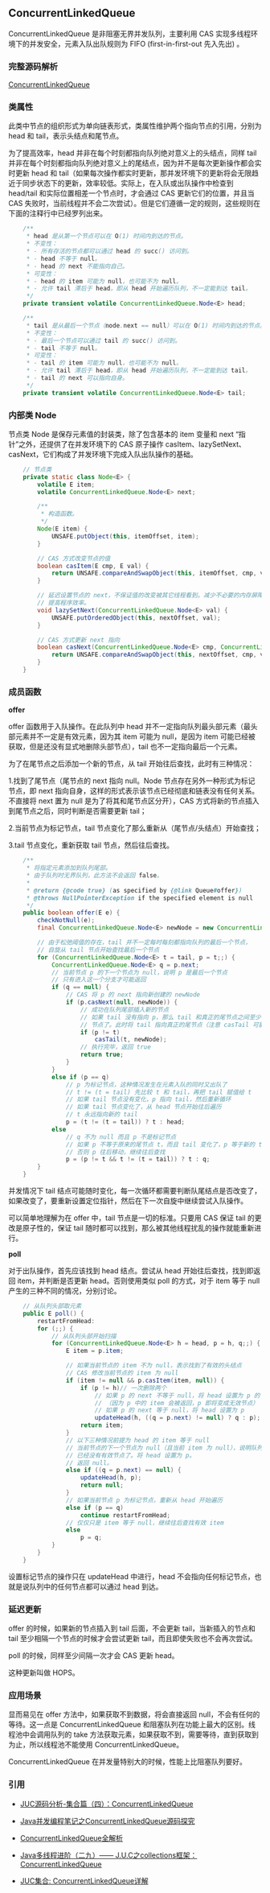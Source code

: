 ## ConcurrentLinkedQueue

ConcurrentLinkedQueue 是非阻塞无界并发队列，主要利用 CAS 实现多线程环境下的并发安全，元素入队出队规则为 FIFO (first-in-first-out 先入先出) 。

### 完整源码解析

[ConcurrentLinkedQueue](https://github.com/Augustvic/Blogs/tree/master/JDK8/src/JUC/JUCCollections/ConcurrentLinkedQueue.java)

### 类属性

此类中节点的组织形式为单向链表形式，类属性维护两个指向节点的引用，分别为 head 和 tail，表示头结点和尾节点。

为了提高效率，head 并非在每个时刻都指向队列绝对意义上的头结点，同样 tail 并非在每个时刻都指向队列绝对意义上的尾结点，因为并不是每次更新操作都会实时更新 head 和 tail（如果每次操作都实时更新，那并发环境下的更新将会无限趋近于同步状态下的更新，效率较低。实际上，在入队或出队操作中检查到 head/tail 和实际位置相差一个节点时，才会通过 CAS 更新它们的位置，并且当 CAS 失败时，当前线程并不会二次尝试）。但是它们遵循一定的规则，这些规则在下面的注释行中已经罗列出来。

```java
    /**
     * head 是从第一个节点可以在 O(1) 时间内到达的节点。
     * 不变性：
     * - 所有存活的节点都可以通过 head 的 succ() 访问到。
     * - head 不等于 null。
     * - head 的 next 不能指向自己。
     * 可变性：
     * - head 的 item 可能为 null，也可能不为 null。
     * - 允许 tail 滞后于 head，即从 head 开始遍历队列，不一定能到达 tail。
     */
    private transient volatile ConcurrentLinkedQueue.Node<E> head;

    /**
     * tail 是从最后一个节点（node.next == null）可以在 O(1) 时间内到达的节点。
     * 不变性：
     * - 最后一个节点可以通过 tail 的 succ() 访问到。
     * - tail 不等于 null。
     * 可变性：
     * - tail 的 item 可能为 null，也可能不为 null。
     * - 允许 tail 滞后于 head，即从 head 开始遍历队列，不一定能到达 tail。
     * - tail 的 next 可以指向自身。
     */
    private transient volatile ConcurrentLinkedQueue.Node<E> tail;
```

### 内部类 Node

节点类 Node 是保存元素值的封装类，除了包含基本的 item 变量和 next “指针”之外，还提供了在并发环境下的 CAS 原子操作 casItem、lazySetNext、casNext，它们构成了并发环境下完成入队出队操作的基础。

```java
    // 节点类
    private static class Node<E> {
        volatile E item;
        volatile ConcurrentLinkedQueue.Node<E> next;

        /**
         * 构造函数。
         */
        Node(E item) {
            UNSAFE.putObject(this, itemOffset, item);
        }

        // CAS 方式改变节点的值
        boolean casItem(E cmp, E val) {
            return UNSAFE.compareAndSwapObject(this, itemOffset, cmp, val);
        }

        // 延迟设置节点的 next，不保证值的改变被其它线程看到。减少不必要的内存屏障，
        // 提高程序效率。
        void lazySetNext(ConcurrentLinkedQueue.Node<E> val) {
            UNSAFE.putOrderedObject(this, nextOffset, val);
        }

        // CAS 方式更新 next 指向
        boolean casNext(ConcurrentLinkedQueue.Node<E> cmp, ConcurrentLinkedQueue.Node<E> val) {
            return UNSAFE.compareAndSwapObject(this, nextOffset, cmp, val);
        }
    }
```

### 成员函数

**offer**

offer 函数用于入队操作。在此队列中 head 并不一定指向队列最头部元素（最头部元素并不一定是有效元素，因为其 item 可能为 null，是因为 item 可能已经被获取，但是还没有显式地删除头部节点），tail 也不一定指向最后一个元素。

为了在尾节点之后添加一个新的节点，从 tail 开始往后查找，此时有三种情况：

1.找到了尾节点（尾节点的 next 指向 null。Node 节点存在另外一种形式为标记节点，即 next 指向自身，这样的形式表示该节点已经彻底和链表没有任何关系。不直接将 next 置为 null 是为了将其和尾节点区分开），CAS 方式将新的节点插入到尾节点之后，同时判断是否需要更新 tail；

2.当前节点为标记节点，tail 节点变化了那么重新从（尾节点/头结点）开始查找；

3.tail 节点变化，重新获取 tail 节点，然后往后查找。

```java
    /**
     * 将指定元素添加到队列尾部。
     * 由于队列时无界队列，此方法不会返回 false。
     *
     * @return {@code true} (as specified by {@link Queue#offer})
     * @throws NullPointerException if the specified element is null
     */
    public boolean offer(E e) {
        checkNotNull(e);
        final ConcurrentLinkedQueue.Node<E> newNode = new ConcurrentLinkedQueue.Node<E>(e);

        // 由于松弛阈值的存在，tail 并不一定每时每刻都指向队列的最后一个节点，
        // 自旋从 tail 节点开始查找最后一个节点
        for (ConcurrentLinkedQueue.Node<E> t = tail, p = t;;) {
            ConcurrentLinkedQueue.Node<E> q = p.next;
            // 当前节点 p 的下一个节点为 null，说明 p 是最后一个节点
            // 只有进入这一个分支才可能返回
            if (q == null) {
                // CAS 将 p 的 next 指向新创建的 newNode
                if (p.casNext(null, newNode)) {
                    // 成功在队列尾部插入新的节点
                    // 如果 tail 没有指向 p，那么 tail 和真正的尾节点之间至少已经隔了一个
                    // 节点了。此时将 tail 指向真正的尾节点（注意 casTail 可能执行失败）。
                    if (p != t)
                        casTail(t, newNode);
                    // 执行完毕，返回 true
                    return true;
                }
            }
            else if (p == q)
                // p 为标记节点，这种情况发生在元素入队的同时又出队了
                // t != (t = tail) 先比较 t 和 tail，再把 tail 赋值给 t
                // 如果 tail 节点没有变化，p 指向 tail，然后重新循环
                // 如果 tail 节点变化了，从 head 节点开始往后遍历
                // t 永远指向新的 tail
                p = (t != (t = tail)) ? t : head;
            else
                // q 不为 null 而且 p 不是标记节点
                // 如果 p 不等于原来的尾节点 t，而且 tail 变化了，p 等于新的 tail
                // 否则 p 往后移动，继续往后查找
                p = (p != t && t != (t = tail)) ? t : q;
        }
    }
```

并发情况下 tail 结点可能随时变化，每一次循环都需要判断队尾结点是否改变了，如果改变了，要重新设置定位指针，然后在下一次自旋中继续尝试入队操作。

可以简单地理解为在 offer 中，tail 节点是一切的标准。只要用 CAS 保证 tail 的更改是原子性的，保证 tail 随时都可以找到，那么被其他线程扰乱的操作就能重新进行。

**poll**

对于出队操作，首先应该找到 head 结点。尝试从 head 开始往后查找，找到即返回 item，并判断是否更新 head。否则使用类似 poll 的方式，对于 item 等于 null 产生的三种不同的情况，分别讨论。

```java
    // 从队列头部取元素
    public E poll() {
        restartFromHead:
        for (;;) {
            // 从队列头部开始扫描
            for (ConcurrentLinkedQueue.Node<E> h = head, p = h, q;;) {
                E item = p.item;

                // 如果当前节点的 item 不为 null，表示找到了有效的头结点
                // CAS 修改当前节点的 item 为 null
                if (item != null && p.casItem(item, null)) {
                    if (p != h)// 一次删除两个
                        // 如果 p 的 next 不等于 null，将 head 设置为 p 的 next
                        // （因为 p 中的 item 会被返回，p 即将变成无效节点）
                        // 如果 p 的 next 等于 null，将 head 设置为 p
                        updateHead(h, ((q = p.next) != null) ? q : p);
                    return item;
                }
                // 以下三种情况前提为 head 的 item 等于 null
                // 当前节点的下一个节点为 null（且当前 item 为 null），说明队列中
                // 已经没有有效节点了。将 head 设置为 p。
                // 返回 null。
                else if ((q = p.next) == null) {
                    updateHead(h, p);
                    return null;
                }
                // 如果当前节点 p 为标记节点，重新从 head 开始遍历
                else if (p == q)
                    continue restartFromHead;
                // 仅仅只是 item 等于 null，继续往后查找有效 item
                else
                    p = q;
            }
        }
    }
```

设置标记节点的操作只在 updateHead 中进行，head 不会指向任何标记节点，也就是说队列中的任何节点都可以通过 head 到达。

### 延迟更新

offer 的时候，如果新的节点插入到 tail 后面，不会更新 tail，当新插入的节点和 tail 至少相隔一个节点的时候才会尝试更新 tail，而且即使失败也不会再次尝试。

poll 的时候，同样至少间隔一次才会 CAS 更新 head。

这种更新叫做 HOPS。

### 应用场景

显而易见在 offer 方法中，如果获取不到数据，将会直接返回 null，不会有任何的等待。这一点是 ConcurrentLinkedQueue 和阻塞队列在功能上最大的区别。线程池中会调用队列的 take 方法获取元素，如果获取不到，需要等待，直到获取到为止，所以线程池不能使用 ConcurrentLinkedQueue。

ConcurrentLinkedQueue 在并发量特别大的时候，性能上比阻塞队列要好。

### 引用

* [JUC源码分析-集合篇（四）：ConcurrentLinkedQueue](https://www.jianshu.com/p/0c5a672b2ade)

* [Java并发编程笔记之ConcurrentLinkedQueue源码探究](https://www.cnblogs.com/huangjuncong/p/9196240.html)

* [ConcurrentLinkedQueue全解析](https://www.jianshu.com/p/ce6108e4b2c4)

* [Java多线程进阶（二九）—— J.U.C之collections框架：ConcurrentLinkedQueue](https://segmentfault.com/a/1190000016248143)

* [JUC集合: ConcurrentLinkedQueue详解](https://www.pdai.tech/md/java/thread/java-thread-x-juc-collection-ConcurrentLinkedQueue.html)